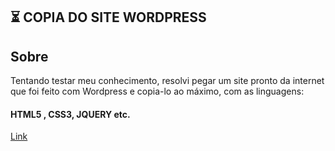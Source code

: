 ## ⏳ COPIA DO SITE WORDPRESS

 ## Sobre
 
Tentando testar meu conhecimento, resolvi pegar um site pronto da internet que foi feito com Wordpress e copia-lo ao máximo, com as linguagens:

#### HTML5 , CSS3, JQUERY etc.

[Link](https://lipzdev.github.io/Copia-Wordpress-Site/)
